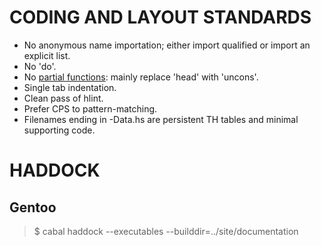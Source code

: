 # CODING AND LAYOUT STANDARDS

- No anonymous name importation;  either import qualified or import an explicit list.
- No 'do'.
- No [partial functions](https://wiki.haskell.org/Avoiding_partial_functions):  mainly replace 'head' with 'uncons'.
- Single tab indentation.
- Clean pass of hlint.
- Prefer CPS to pattern-matching.
- Filenames ending in -Data.hs are persistent TH tables and minimal supporting code.

# HADDOCK

## Gentoo
> $ cabal haddock --executables --builddir=../site/documentation
